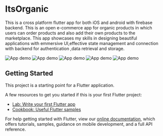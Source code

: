 # ItsOrganic

This is a cross platform flutter app for both iOS and android with firebase backend. This is an open e-commerce app for organic products in which users can order products and also add their own products to the marketplace. This app showcases my skills in designing beautiful applications with emmersive UI,effective state management and connection with backend for authentication ,data retrieval and storage.

![App demo](https://github.com/pradyutsingh/ItsOrganic/blob/master/demo1.jpeg)
![App demo](https://github.com/pradyutsingh/ItsOrganic/blob/master/demo2.jpeg)
![App demo](https://github.com/pradyutsingh/ItsOrganic/blob/master/demo3.jpeg)
![App demo](https://github.com/pradyutsingh/ItsOrganic/blob/master/demo4.jpeg)
![App demo](https://github.com/pradyutsingh/ItsOrganic/blob/master/demo5.jpeg)
## Getting Started

This project is a starting point for a Flutter application.

A few resources to get you started if this is your first Flutter project:

- [Lab: Write your first Flutter app](https://flutter.dev/docs/get-started/codelab)
- [Cookbook: Useful Flutter samples](https://flutter.dev/docs/cookbook)

For help getting started with Flutter, view our
[online documentation](https://flutter.dev/docs), which offers tutorials,
samples, guidance on mobile development, and a full API reference.
